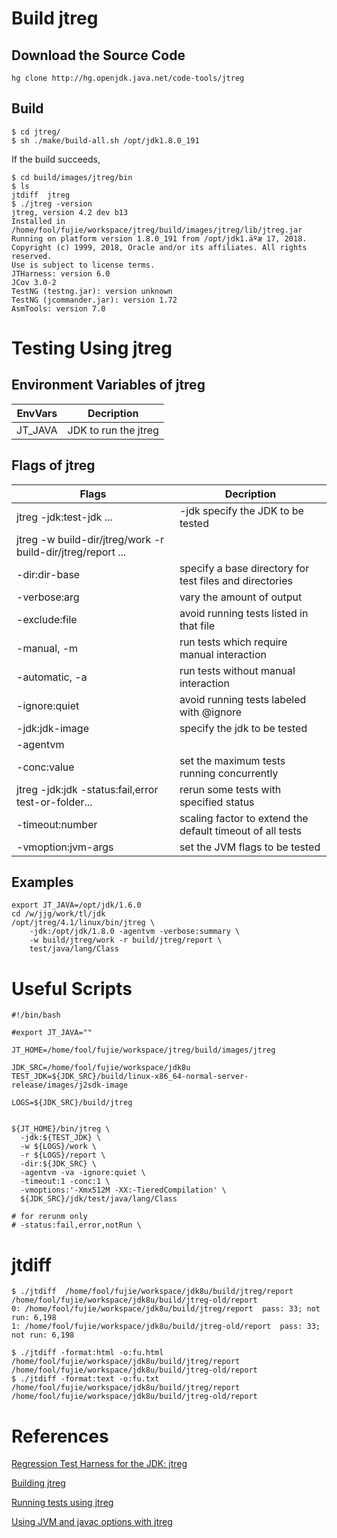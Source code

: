 # Build jtreg

## Download the Source Code

```shell
hg clone http://hg.openjdk.java.net/code-tools/jtreg
```

## Build

```shell
$ cd jtreg/
$ sh ./make/build-all.sh /opt/jdk1.8.0_191
```

If the build succeeds,
```shell
$ cd build/images/jtreg/bin
$ ls
jtdiff  jtreg
$ ./jtreg -version
jtreg, version 4.2 dev b13
Installed in /home/fool/fujie/workspace/jtreg/build/images/jtreg/lib/jtreg.jar
Running on platform version 1.8.0_191 from /opt/jdk1.äºæ 17, 2018.
Copyright (c) 1999, 2018, Oracle and/or its affiliates. All rights reserved.
Use is subject to license terms.
JTHarness: version 6.0
JCov 3.0-2
TestNG (testng.jar): version unknown
TestNG (jcommander.jar): version 1.72
AsmTools: version 7.0
```

# Testing Using jtreg

## Environment Variables of jtreg

|EnvVars|Decription|
|-|-|
|JT_JAVA|JDK to run the jtreg|

## Flags of jtreg
|Flags|Decription|
|-|-|
|jtreg -jdk:test-jdk ...|-jdk specify the JDK to be tested|
|jtreg -w build-dir/jtreg/work -r build-dir/jtreg/report ...||
|-dir:dir-base|specify a base directory for test files and directories|
|-verbose:arg|vary the amount of output|
|-exclude:file|avoid running tests listed in that file|
|-manual, -m|run tests which require manual interaction|
|-automatic, -a|run tests without manual interaction|
|-ignore:quiet|avoid running tests labeled with @ignore|
|-jdk:jdk-image|specify the jdk to be tested|
|-agentvm||
|-conc:value|set the maximum tests running concurrently|
|jtreg -jdk:jdk -status:fail,error test-or-folder...|rerun some tests with specified status|
|-timeout:number|scaling factor to extend the default timeout of all tests|
|-vmoption:jvm-args|set the JVM flags to be tested|

## Examples

```shell
export JT_JAVA=/opt/jdk/1.6.0
cd /w/jjg/work/tl/jdk
/opt/jtreg/4.1/linux/bin/jtreg \
    -jdk:/opt/jdk/1.8.0 -agentvm -verbose:summary \
    -w build/jtreg/work -r build/jtreg/report \
    test/java/lang/Class
```

# Useful Scripts

```shell
#!/bin/bash

#export JT_JAVA=""

JT_HOME=/home/fool/fujie/workspace/jtreg/build/images/jtreg

JDK_SRC=/home/fool/fujie/workspace/jdk8u
TEST_JDK=${JDK_SRC}/build/linux-x86_64-normal-server-release/images/j2sdk-image

LOGS=${JDK_SRC}/build/jtreg


${JT_HOME}/bin/jtreg \
  -jdk:${TEST_JDK} \
  -w ${LOGS}/work \
  -r ${LOGS}/report \
  -dir:${JDK_SRC} \
  -agentvm -va -ignore:quiet \
  -timeout:1 -conc:1 \
  -vmoptions:'-Xmx512M -XX:-TieredCompilation' \
  ${JDK_SRC}/jdk/test/java/lang/Class

# for rerunm only
# -status:fail,error,notRun \
```

# jtdiff

```shell
$ ./jtdiff  /home/fool/fujie/workspace/jdk8u/build/jtreg/report /home/fool/fujie/workspace/jdk8u/build/jtreg-old/report
0: /home/fool/fujie/workspace/jdk8u/build/jtreg/report  pass: 33; not run: 6,198
1: /home/fool/fujie/workspace/jdk8u/build/jtreg-old/report  pass: 33; not run: 6,198
```

```shell
$ ./jtdiff -format:html -o:fu.html /home/fool/fujie/workspace/jdk8u/build/jtreg/report /home/fool/fujie/workspace/jdk8u/build/jtreg-old/report
$ ./jtdiff -format:text -o:fu.txt /home/fool/fujie/workspace/jdk8u/build/jtreg/report /home/fool/fujie/workspace/jdk8u/build/jtreg-old/report
```

# References

[Regression Test Harness for the JDK: jtreg](http://openjdk.java.net/jtreg/index.html)

[Building jtreg](http://openjdk.java.net/jtreg/build.html)

[Running tests using jtreg](http://openjdk.java.net/jtreg/runtests.html)

[Using JVM and javac options with jtreg](http://openjdk.java.net/jtreg/vmoptions.html)
